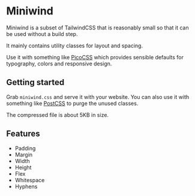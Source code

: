 # Miniwind

Miniwind is a subset of TailwindCSS that is reasonably small so that it can be used without a build step.

It mainly contains utility classes for layout and spacing.

Use it with something like [PicoCSS](https://picocss.com/) which provides sensible defaults for typography, colors and responsive design.

## Getting started

Grab `miniwind.css` and serve it with your website. You can also use it with something like [PostCSS](https://postcss.org/) to purge the unused classes.

The compressed file is about 5KB in size.

## Features

- Padding
- Margin
- Width
- Height
- Flex
- Whitespace
- Hyphens

